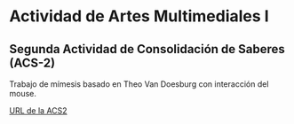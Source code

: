 # Actividad de Artes Multimediales I

## Segunda Actividad de Consolidación de Saberes (ACS-2)

Trabajo de mímesis basado en Theo Van Doesburg con interacción del mouse.

[URL de la ACS2](https://editor.p5js.org/julianamarenzi/full/j2iAtaAcN)
